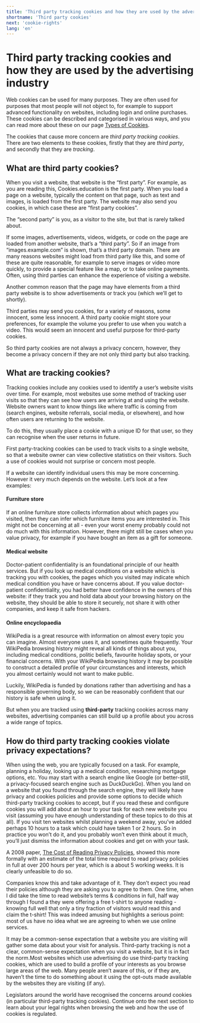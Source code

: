 ```yaml
---
title: 'Third party tracking cookies and how they are used by the advertising industry | Cookies.education'
shortname: 'Third party cookies'
next: 'cookie-rights'
lang: 'en'
---
```


# Third party tracking cookies and how they are used by the advertising industry 

Web cookies can be used for many purposes. They are often used for purposes that most people will not object to, for example to support advanced functionality on websites, including login and online purchases. These cookies can be described and categorised in various ways, and you can read more about these on our page [Types of Cookies](./cookie-types.md).

The cookies that cause more concern are _third party tracking cookies_. There are two elements to these cookies, firstly that they are _third party_, and secondly that they are _tracking_.

## What are third party cookies?

When you visit a website, that website is the “first party”. For example, as you are reading this, Cookies.education is the first party. When you load a page on a website, typically the content on that page, such as text and images, is loaded from the first party. The website may also send you cookies, in which case these are “first party cookies”.

The “second party” is you, as a visitor to the site, but that is rarely talked about.

If some images, advertisements, videos, widgets, or code on the page are loaded from another website, that’s a “third party”. So if an image from “images.example.com” is shown, that’s a third party domain. There are many reasons websites might load from third party like this, and some of these are quite reasonable, for example to serve images or video more quickly, to provide a special feature like a map, or to take online payments. Often, using third parties can enhance the experience of visiting a website.

Another common reason that the page may have elements from a third party website is to show advertisements or track you (which we’ll get to shortly).

Third parties may send you cookies, for a variety of reasons, some innocent, some less innocent. A third party cookie might store your preferences, for example the volume you prefer to use when you watch a video. This would seem an innocent and useful purpose for third-party cookies.

So third party cookies are not always a privacy concern, however, they become a privacy concern if they are not only third party but also tracking.

## What are tracking cookies?

Tracking cookies include any cookies used to identify a user’s website visits over time. For example, most websites use some method of tracking user visits so that they can see how users are arriving at and using the website. Website owners want to know things like where traffic is coming from (search engines, website referrals, social media, or elsewhere), and how often users are returning to the website.

To do this, they usually place a cookie with a unique ID for that user, so they can recognise when the user returns in future.

First party-tracking cookies can be used to track visits to a single website, so that a website owner can view collective statistics on their visitors. Such a use of cookies would not surprise or concern most people.

If a website can identify individual users this may be more concerning. However it very much depends on the website. Let’s look at a few examples:

#### Furniture store

If an online furniture store collects information about which pages you visited, then they can infer which furniture items you are interested in. This might not be concerning at all - even your worst enemy probably could not do much with this information. However, there might still be cases when you value privacy, for example if you have bought an item as a gift for someone.

#### Medical website

Doctor-patient confidentiality is an foundational principle of our health services. But if you look up medical conditions on a website which is tracking you with cookies, the pages which you visited may indicate which medical condition you have or have concerns about. If you value doctor-patient confidentiality, you had better have confidence in the owners of this website: if they track you and hold data about your browsing history on the website, they should be able to store it securely, not share it with other companies, and keep it safe from hackers.

#### Online encyclopaedia

WikiPedia is a great resource with information on almost every topic you can imagine. Almost everyone uses it, and sometimes quite frequently. Your WikiPedia browsing history might reveal all kinds of things about you, including medical conditions, politic beliefs, favourite holiday spots, or your financial concerns. With your WikiPedia browsing history it may be possible to construct a detailed profile of your circumstances and interests, which you almost certainly would not want to make public.

Luckily, WikiPedia is funded by donations rather than advertising and has a responsible governing body, so we can be reasonably confident that our history is safe when using it.

But when you are tracked using **third-party** tracking cookies across many websites, advertising companies can still build up a profile about you across a wide range of topics.
 
## How do third party tracking cookies violate privacy expectations?

When using the web, you are typically focused on a task. For example, planning a holiday, looking up a medical condition, researching mortgage options, etc. You may start with a search engine like Google (or better-still, a privacy-focused search engine such as DuckDuckGo). When you land on a website that you found through the search engine, they will likely have privacy and cookies policies and provide some options to decide which third-party tracking cookies to accept, but if you read these and configure cookies you will add about an hour to your task for each new website you visit (assuming you have enough understanding of these topics to do this at all). If you visit ten websites whilst planning a weekend away, you’ve added perhaps 10 hours to a task which could have taken 1 or 2 hours. So in practice you won’t do it, and you probably won’t even think about it much, you’ll just dismiss the information about cookies and get on with your task.

A 2008 paper, [The Cost of Reading Privacy Policies](http://lorrie.cranor.org/pubs/readingPolicyCost-authorDraft.pdf), showed this more formally with an estimate of the total time required to read privacy policies in full at over 200 hours per year, which is a about 5 working weeks. It is clearly unfeasible to do so.

Companies know this and take advantage of it. They don’t expect you read their policies although they are asking you to agree to them. One time, when I did take the time to read website’s terms & conditions in full, half way through I found a they were offering a free t-shirt to anyone reading - knowing full well that only a tiny fraction of visitors would read this and claim the t-shirt! This was indeed amusing but highlights a serious point: most of us have no idea what we are agreeing to when we use online services.

It may be a common-sense expectation that a website you are visiting will gather some data about your visit for analysis. Third-party tracking is not a clear, common-sense expectation when you visit a website, but it is in fact the norm.Most websites which use advertising do use third-party tracking cookies, which are used to build a profile of your interests as you browse large areas of the web. Many people aren’t aware of this, or if they are, haven’t the time to do something about it using the opt-outs made available by the websites they are visiting (if any).

Legislators around the world have recognised the concerns around cookies (in particular third-party tracking cookies). Continue onto the next section to learn about your legal rights when browsing the web and how the use of cookies is regulated.

